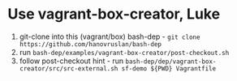 # Use vagrant-box-creator, Luke #

1. git-clone into this (vagrant/box) bash-dep - `git clone https://github.com/hanovruslan/bash-dep`
1. run `bash-dep/examples/vagrant-box-creator/post-checkout.sh`
1. follow post-checkout hint - run `bash-dep/dep/vagrant-box-creator/src/src-external.sh sf-demo ${PWD} Vagrantfile` 
